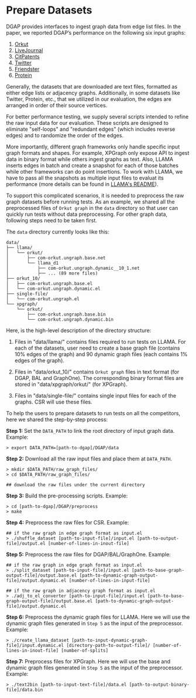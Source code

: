 # Prepare Datasets

DGAP provides interfaces to ingest graph data from edge list files. In the paper, we reported DGAP’s performance on the following six input graphs:

1. [Orkut](https://snap.stanford.edu/data/com-Orkut.html)
2. [LiveJournal](https://snap.stanford.edu/data/soc-LiveJournal1.html)
3. [CitPatents](https://snap.stanford.edu/data/cit-Patents.html)
4. [Twitter](https://github.com/ANLAB-KAIST/traces/releases/tag/twitter_rv.net)
5. [Friendster](https://snap.stanford.edu/data/com-Friendster.html)
6. [Protein](https://www.dropbox.com/scl/fi/kx883cz7d5w8p8n346nr0/protein.adj?dl=0&rlkey=6voyszorfex9lrb2edja4w65y)

Generally, the datasets that are downloaded are text files, formatted as either edge lists or adjacency graphs. Additionally, in some datasets like Twitter, Protein, etc., that we utilized in our evaluation, the edges are arranged in order of their source vertices.

For better performance testing, we supply several scripts intended to refine the raw input data for our evaluation. These scripts are designed to eliminate "self-loops" and "redundant edges" (which includes reverse edges) and to randomize the order of the edges.

[//]: # (Moreover, many competitors expect graphs into different formats as well.)
More importantly, different graph frameworks only handle specific input graph formats and shapes. For example, XPGraph only expose API to ingest data in binary format while others ingest graphs as text. Also, LLAMA inserts edges in batch and create a snapshot for each of those batches while other frameworks can do point insertions. To work with LLAMA, we have to pass all the snapshots as multiple input files to evaluat its performance (more details can be found in [LLAMA's README](https://github.com/DIR-LAB/DGAP/tree/main/llama)). 

To support this complicated scenarios, it is needed to preprocess the raw graph datasets before running tests. As an example, we shared all the preprocessed files of `Orkut graph` in the `data` directory so that user can quickly run tests without data preprocessing. For other graph data, following steps need to be taken first.

The `data` directory currently looks like this:

[//]: # (We also left the empty directories so that user can fill them with the preprocessing scripts that we provided in [preprocess directory]&#40;https://github.com/DIR-LAB/DGAP/tree/main/preprocess&#41;.)

```
data/
├── llama/
│   └── orkut/
│       ├── com-orkut.ungraph.base.net
│       └── llama_d1
│           ├── com-orkut.ungraph.dynamic__10_1.net
│           ├── ... (89 more files)
├── orkut_10/
│   ├── com-orkut.ungraph.base.el
│   └── com-orkut.ungraph.dynamic.el
├── single-file/
│   └── com-orkut.ungraph.el
└── xpgraph/
    └── orkut/
        ├── com-orkut.ungraph.base.bin
        └── com-orkut.ungraph.dynamic.bin
```

Here, is the high-level description of the directory structure:

1. Files in "data/llama/" contains files required to run tests on LLAMA. For each of the datasets, user need to create a base graph file (contains 10% edges of the graph) and 90 dynamic graph files (each contains 1% edges of the graph).

2. Files in "data/orkut_10/" contains `Orkut graph` files in text format (for DGAP, BAL and GraphOne). The corresponding binary format files are stored in "data/xpgraph/orkut/" (for XPGraph).

3. Files in "data/single-file/" contains single input files for each of the graphs. CSR will use these files.

To help the users to prepare datasets to run tests on all the competitors, here we shared the step-by-step process:

**Step 1:** Set the `DATA_PATH` to link the root directory of input graph data. Example:
```
> export DATA_PATH=[path-to-dgap]/DGAP/data
```

**Step 2:** Download all the raw input files and place them at `DATA_PATH`.

```
> mkdir $DATA_PATH/raw_graph_files/
> cd $DATA_PATH/raw_graph_files/

## download the raw files under the current directory
```

**Step 3:** Build the pre-processing scripts. Example:

```
> cd [path-to-dgap]/DGAP/preprocess
> make
```

**Step 4:** Preprocess the raw files for CSR. Example:

```
## if the raw graph in edge graph format as input.el
> ./shuffle_dataset [path-to-input-file]/input.el [path-to-output-file]/output.el [number-of-lines-in-inout-file]
```

**Step 5:** Preprocess the raw files for DGAP/BAL/GraphOne. Example:

```
## if the raw graph in edge graph format as input.el
> ./split_dataset [path-to-input-file]/input.el [path-to-base-graph-output-file]/output.base.el [path-to-dynamic-graph-output-file]/output.dynamic.el [number-of-lines-in-input-file]

## if the raw graph in adjacency graph format as input.el
> ./adj_to_el_converter [path-to-input-file]/input.el [path-to-base-graph-output-file]/output.base.el [path-to-dynamic-graph-output-file]/output.dynamic.el
```

**Step 6:** Preprocess the dynamic graph files for LLAMA. Here we will use the dynamic graph files generated in `Step 5` as the input of the preprocessor. Example:

```
> ./create_llama_dataset [path-to-input-dynamic-graph-file]/input.dynamic.el [directory-path-to-output-file]/ [number-of-lines-in-inout-file] [number-of-splits]
```

**Step 7:** Preprocess files for XPGraph. Here we will use the base and dynamic graph files generated in `Step 5` as the input of the preprocessor. Example:

```
> ./text2bin [path-to-input-text-file]/data.el [path-to-output-binary-file]/data.bin
```


[//]: # (```)
[//]: # (data/)
[//]: # (├── cit-Patents_10)
[//]: # (├── live-journal_10)
[//]: # (├── llama)
[//]: # (│   ├── citation)
[//]: # (│   │   └── llama_d1)
[//]: # (│   ├── friend)
[//]: # (│   │   └── llama_d1)
[//]: # (│   ├── livej)
[//]: # (│   │   ├── llama_d1)
[//]: # (│   ├── orkut)
[//]: # (│   │   ├── com-orkut.ungraph.base.net)
[//]: # (│   │   └── llama_d1)
[//]: # (│   │       ├── com-orkut.ungraph.dynamic__10_1.net)
[//]: # (│   │       ├── ... &#40;89 more files&#41;)
[//]: # (│   ├── protein)
[//]: # (│   │   └── llama_d1)
[//]: # (│   └── twitter_10)
[//]: # (│       └── llama_d1)
[//]: # (├── orkut_10)
[//]: # (│   ├── com-orkut.ungraph.base.el)
[//]: # (│   └── com-orkut.ungraph.dynamic.el)
[//]: # (├── single-file)
[//]: # (│   ├── com-orkut.ungraph.el)
[//]: # (└── xpgraph)
[//]: # (    ├── citation)
[//]: # (    ├── friend)
[//]: # (    ├── livej)
[//]: # (    ├── orkut)
[//]: # (    │   ├── com-orkut.ungraph.base.bin)
[//]: # (    │   └── com-orkut.ungraph.dynamic.bin)
[//]: # (    ├── protein)
[//]: # (    └── twitter)
[//]: # (```)
